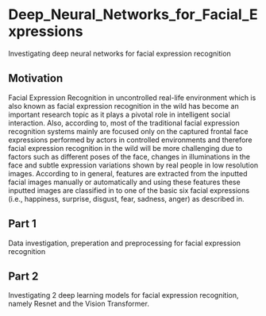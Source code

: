 # Deep_Neural_Networks_for_Facial_Expressions
Investigating deep neural networks for facial expression recognition

<h2>Motivation</h2>

Facial Expression Recognition in uncontrolled real-life
environment which is also known as facial expression
recognition in the wild has become an important research
topic as it plays a pivotal role in intelligent social interaction. Also, according to, most of the traditional
facial expression recognition systems mainly are focused
only on the captured frontal face expressions performed by
actors in controlled environments and therefore facial expression
recognition in the wild will be more challenging
due to factors such as different poses of the face, changes
in illuminations in the face and subtle expression variations
shown by real people in low resolution images. According
to in general, features are extracted from the inputted
facial images manually or automatically and using
these features these inputted images are classified in to one
of the basic six facial expressions (i.e., happiness, surprise,
disgust, fear, sadness, anger) as described in.


<h2>Part 1</h2>

Data investigation, preperation and preprocessing for facial expression recognition

<h2>Part 2</h2>

Investigating 2 deep learning models for facial expression recognition, namely Resnet and the Vision Transformer.
